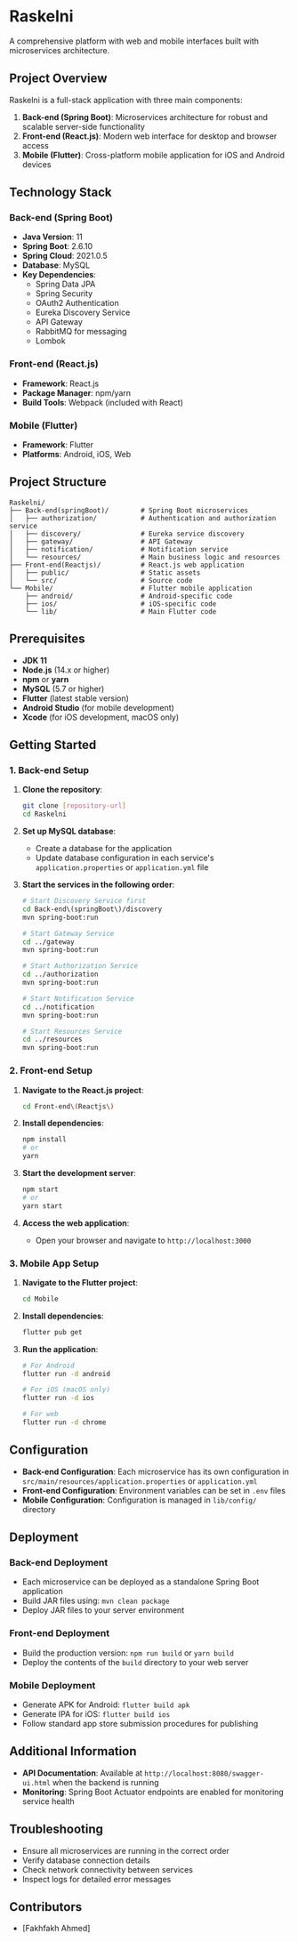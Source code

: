 # Raskelni

A comprehensive platform with web and mobile interfaces built with microservices architecture.

## Project Overview

Raskelni is a full-stack application with three main components:

1. **Back-end (Spring Boot)**: Microservices architecture for robust and scalable server-side functionality
2. **Front-end (React.js)**: Modern web interface for desktop and browser access
3. **Mobile (Flutter)**: Cross-platform mobile application for iOS and Android devices

## Technology Stack

### Back-end (Spring Boot)

- **Java Version**: 11
- **Spring Boot**: 2.6.10
- **Spring Cloud**: 2021.0.5
- **Database**: MySQL
- **Key Dependencies**:
  - Spring Data JPA
  - Spring Security
  - OAuth2 Authentication
  - Eureka Discovery Service
  - API Gateway
  - RabbitMQ for messaging
  - Lombok

### Front-end (React.js)

- **Framework**: React.js
- **Package Manager**: npm/yarn
- **Build Tools**: Webpack (included with React)

### Mobile (Flutter)

- **Framework**: Flutter
- **Platforms**: Android, iOS, Web

## Project Structure

```
Raskelni/
├── Back-end(springBoot)/        # Spring Boot microservices
│   ├── authorization/           # Authentication and authorization service
│   ├── discovery/               # Eureka service discovery
│   ├── gateway/                 # API Gateway
│   ├── notification/            # Notification service
│   └── resources/               # Main business logic and resources
├── Front-end(Reactjs)/          # React.js web application
│   ├── public/                  # Static assets
│   └── src/                     # Source code
└── Mobile/                      # Flutter mobile application
    ├── android/                 # Android-specific code
    ├── ios/                     # iOS-specific code
    └── lib/                     # Main Flutter code
```

## Prerequisites

- **JDK 11**
- **Node.js** (14.x or higher)
- **npm** or **yarn**
- **MySQL** (5.7 or higher)
- **Flutter** (latest stable version)
- **Android Studio** (for mobile development)
- **Xcode** (for iOS development, macOS only)

## Getting Started

### 1. Back-end Setup

1. **Clone the repository**:
   ```bash
   git clone [repository-url]
   cd Raskelni
   ```

2. **Set up MySQL database**:
   - Create a database for the application
   - Update database configuration in each service's `application.properties` or `application.yml` file

3. **Start the services in the following order**:
   ```bash
   # Start Discovery Service first
   cd Back-end\(springBoot\)/discovery
   mvn spring-boot:run
   
   # Start Gateway Service
   cd ../gateway
   mvn spring-boot:run
   
   # Start Authorization Service
   cd ../authorization
   mvn spring-boot:run
   
   # Start Notification Service
   cd ../notification
   mvn spring-boot:run
   
   # Start Resources Service
   cd ../resources
   mvn spring-boot:run
   ```

### 2. Front-end Setup

1. **Navigate to the React.js project**:
   ```bash
   cd Front-end\(Reactjs\)
   ```

2. **Install dependencies**:
   ```bash
   npm install
   # or
   yarn
   ```

3. **Start the development server**:
   ```bash
   npm start
   # or
   yarn start
   ```

4. **Access the web application**:
   - Open your browser and navigate to `http://localhost:3000`

### 3. Mobile App Setup

1. **Navigate to the Flutter project**:
   ```bash
   cd Mobile
   ```

2. **Install dependencies**:
   ```bash
   flutter pub get
   ```

3. **Run the application**:
   ```bash
   # For Android
   flutter run -d android
   
   # For iOS (macOS only)
   flutter run -d ios
   
   # For web
   flutter run -d chrome
   ```

## Configuration

- **Back-end Configuration**: Each microservice has its own configuration in `src/main/resources/application.properties` or `application.yml`
- **Front-end Configuration**: Environment variables can be set in `.env` files
- **Mobile Configuration**: Configuration is managed in `lib/config/` directory

## Deployment

### Back-end Deployment
- Each microservice can be deployed as a standalone Spring Boot application
- Build JAR files using: `mvn clean package`
- Deploy JAR files to your server environment

### Front-end Deployment
- Build the production version: `npm run build` or `yarn build`
- Deploy the contents of the `build` directory to your web server

### Mobile Deployment
- Generate APK for Android: `flutter build apk`
- Generate IPA for iOS: `flutter build ios`
- Follow standard app store submission procedures for publishing

## Additional Information

- **API Documentation**: Available at `http://localhost:8080/swagger-ui.html` when the backend is running
- **Monitoring**: Spring Boot Actuator endpoints are enabled for monitoring service health

## Troubleshooting

- Ensure all microservices are running in the correct order
- Verify database connection details
- Check network connectivity between services
- Inspect logs for detailed error messages

## Contributors

- [Fakhfakh Ahmed]


